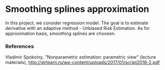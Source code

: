 # Smoothing splines approximation

In this project, we consider regression model. The goal is to estimate derivative with an adaptive method - Unbiased Risk Estimation. As for approximation basis, smoothing splines are choosen.

### References

Vladimir Spokoiny, "Nonparametric estimation: parametric view" (lecture materials), http://strlearn.ru/wp-content/uploads/2017/01/script2018-2.pdf
